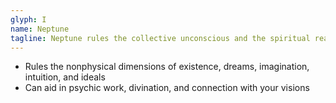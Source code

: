 ```yaml
---
glyph: I
name: Neptune
tagline: Neptune rules the collective unconscious and the spiritual realms.
---
```


* Rules the nonphysical dimensions of existence, dreams, imagination, intuition, and ideals
* Can aid in psychic work, divination, and connection with your visions